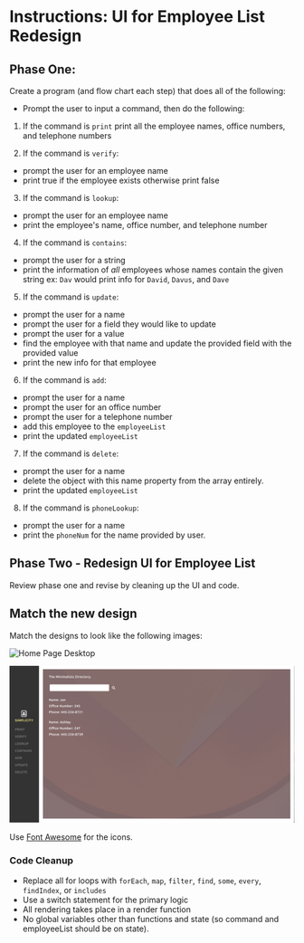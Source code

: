 # Instructions: UI for Employee List Redesign

## Phase One:
Create a program (and flow chart each step) that does all of the following:

* Prompt the user to input a command, then do the following:

1. If the command is `print` print all the employee names, office numbers, and telephone numbers

2. If the command is `verify`:
  * prompt the user for an employee name
  * print true if the employee exists otherwise print false

3. If the command is `lookup`:
  * prompt the user for an employee name
  * print the employee's name, office number, and telephone number

4. If the command is `contains`:
  * prompt the user for a string
  * print the information of *all* employees whose names contain the given string
  ex: `Dav` would print info for `David`, `Davus`, and `Dave`

5. If the command is `update`:
  * prompt the user for a name
  * prompt the user for a field they would like to update
  * prompt the user for a value
  * find the employee with that name and update the provided field with the provided value
  * print the new info for that employee

6. If the command is `add`:
  * prompt the user for a name
  * prompt the user for an office number
  * prompt the user for a telephone number
  * add this employee to the `employeeList`
  * print the updated `employeeList`

7. If the command is `delete`:
  * prompt the user for a name
  * delete the object with this name property from the array entirely.
  * print the updated `employeeList`

8. If the command is `phoneLookup`:
  * prompt the user for a name
  * print the `phoneNum` for the name provided by user. 
  
## Phase Two - Redesign UI for Employee List

Review phase one and revise by cleaning up the UI and code.

## Match the new design

Match the designs to look like the following images:

![Home Page Desktop](images/home.png)

![General Page Desktop](images/page.png)

Use [Font Awesome](https://fontawesome.com/) for the icons.

### Code Cleanup

- Replace all for loops with `forEach`, `map`, `filter`, `find`, `some`, `every`, `findIndex`, or `includes`
- Use a switch statement for the primary logic
- All rendering takes place in a render function
- No global variables other than functions and state (so command and employeeList should be on state).